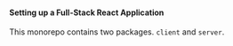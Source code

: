 #### Setting up a Full-Stack React Application

This monorepo contains two packages. `client` and `server`.
